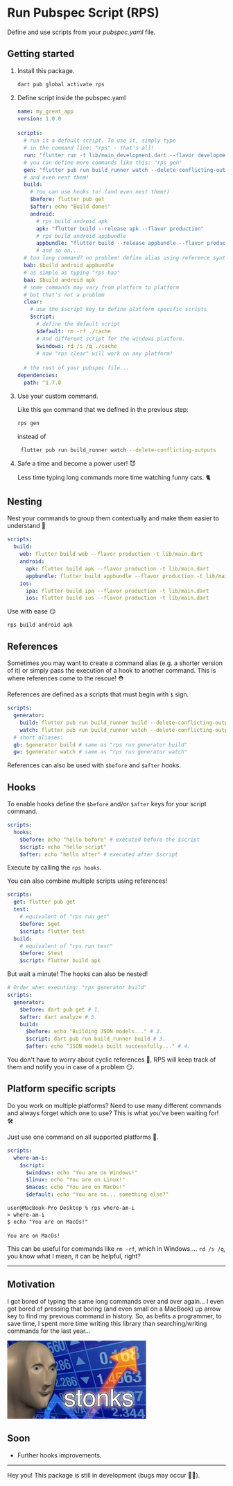 # Run Pubspec Script (RPS)

Define and use scripts from your _pubspec.yaml_ file.

## Getting started

1. Install this package.

   ```bash
   dart pub global activate rps
   ```

2. Define script inside the pubspec.yaml

   ```yaml
   name: my_great_app
   version: 1.0.0

   scripts:
     # run is a default script. To use it, simply type
     # in the command line: "rps" - that's all!
     run: "flutter run -t lib/main_development.dart --flavor development"
     # you can define more commands like this: "rps gen"
     gen: "flutter pub run build_runner watch --delete-conflicting-outputs"
     # and even nest them!
     build:
       # You can use hooks to! (and even nest them!)
       $before: flutter pub get
       $after: echo "Build done!"
       android:
         # rps build android apk
         apk: "flutter build --release apk --flavor production"
         # rps build android appbundle
         appbundle: "flutter build --release appbundle --flavor production"
         # and so on...
     # too long command? no problem! define alias using reference syntax!
     bab: $build android appbundle
     # as simple as typing "rps baa"
     baa: $build android apk
     # some commands may vary from platform to platform
     # but that's not a problem
     clear:
       # use the $script key to define platform specific scripts
       $script:
         # define the default script
         $default: rm -rf ./cache
         # And different script for the windows platform.
         $windows: rd /s /q ./cache
         # now "rps clear" will work on any platform!

     # the rest of your pubspec file...
   dependencies:
     path: ^1.7.0
   ```

3. Use your custom command.

   Like this `gen` command that we defined in the previous step:

   ```bash
   rps gen
   ```

   instead of

   ```bash
    flutter pub run build_runner watch --delete-conflicting-outputs
   ```

4. Safe a time and become a power user! 😈

   Less time typing long commands more time watching funny cats. 🐈

## Nesting

Nest your commands to group them contextually and make them easier to understand 🧪

```yaml
scripts:
  build:
    web: flutter build web --flavor production -t lib/main.dart
    android:
      apk: flutter build apk --flavor production -t lib/main.dart
      appbundle: flutter build appbundle --flavor production -t lib/main.dart
    ios:
      ipa: flutter build ipa --flavor production -t lib/main.dart
      ios: flutter build ios --flavor production -t lib/main.dart
```

Use with ease 😏

```
rps build android apk
```

## References

Sometimes you may want to create a command alias (e.g. a shorter version of it) or simply pass the execution of a hook to another command. This is where references come to the rescue! ⛑

References are defined as a scripts that must begin with `$` sign.

```yaml
scripts:
  generator:
    build: flutter pub run build_runner build --delete-conflicting-outputs
    watch: flutter pub run build_runner watch --delete-conflicting-outputs
  # short aliases:
  gb: $generator build # same as "rps run generator build"
  gw: $generator watch # same as "rps run generator watch"
```

References can also be used with `$before` and `$after` hooks.

## Hooks

To enable hooks define the `$before` and/or `$after` keys for your script command.

```yaml
scripts:
  hooks:
    $before: echo "hello before" # executed before the $script
    $script: echo "hello script"
    $after: echo "hello after" # executed after $script
```

Execute by calling the `rps hooks`.

You can also combine multiple scripts using references!

```yaml
scripts:
  get: flutter pub get
  test:
    # equivalent of "rps run get"
    $before: $get
    $script: flutter test
  build:
    # equivalent of "rps run test"
    $before: $test
    $script: flutter build apk
```

But wait a minute! The hooks can also be nested!

```yaml
# Order when executing: "rps generator build"
scripts:
  generator:
    $before: dart pub get # 1.
    $after: dart analyze # 5.
    build:
      $before: echo "Building JSON models..." # 2.
      $script: dart pub run build_runner build # 3.
      $after: echo "JSON models built successfully..." # 4.
```

You don't have to worry about cyclic references 🔄, RPS will keep track of them and notify you in case of a problem 😏.

## Platform specific scripts

Do you work on multiple platforms? Need to use many different commands and always forget which one to use? This is what you've been waiting for! 🛠

Just use one command on all supported platforms 💪.

```yaml
scripts:
  where-am-i:
    $script:
      $windows: echo "You are on Windows!"
      $linux: echo "You are on Linux!"
      $macos: echo "You are on MacOs!"
      $default: echo "You are on... something else?"
```

```
user@MacBook-Pro Desktop % rps where-am-i
> where-am-i
$ echo "You are on MacOs!"

You are on MacOs!
```

This can be useful for commands like `rm -rf`, which in Windows.... `rd /s /q`, you know what I mean, it can be helpful, right?

---

## Motivation

I got bored of typing the same long commands over and over again... I even got bored of pressing that boring (and even small on a MacBook) up arrow key to find my previous command in history. So, as befits a programmer, to save time, I spent more time writing this library than searching/writing commands for the last year...

![stonks](./stonks.jpg)

## Soon

- Further hooks improvements.

---

Hey you! This package is still in development (bugs may occur 🐛😏).
